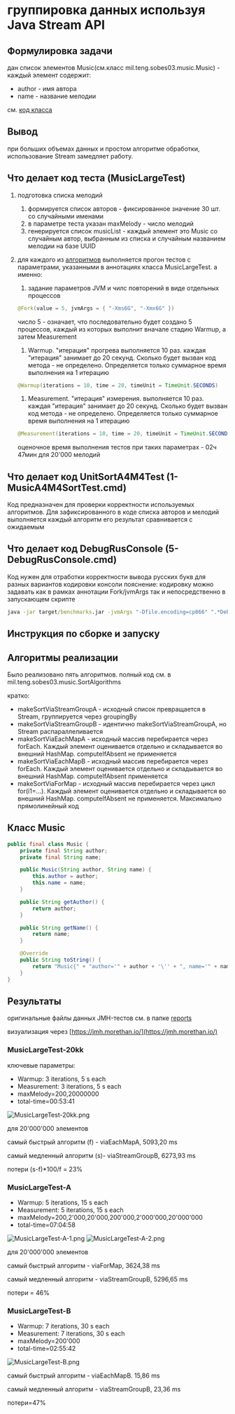 # группировка данных используя Java Stream API

## Формулировка задачи

дан список элементов Music(см.класс mil.teng.sobes03.music.Music) - каждый
элемент содержит:

- author - имя автора
- name - название мелодии

см. [код класса](#data-class-music)

## Вывод

при больших объемах данных и простом алгоритме обработки, использование
Stream замедляет работу.

## Что делает код теста (MusicLargeTest)

1. подготовка списка мелодий
    1. формируется список авторов - фиксированное значение 30 шт. со случайными именами
    1. в параметре теста указан maxMelody - число мелодий
    1. генерируется список musicList - каждый элемент это Music со случайным автор,
        выбранным из списка и случайным названием мелодии на базе UUID
1. для каждого из [алгоритмов](#sort-algorithms) выполняется прогон тестов с
    параметрами, указанными в аннотациях класса MusicLargeTest. а именно:
    1. задание параметров JVM и чилс повторений в виде отдельных процессов

    ```java
    @Fork(value = 5, jvmArgs = { "-Xms6G", "-Xmx6G" })
    ```

    число 5 - означает, что последовательно будет создано 5 процессов, каждый из
    которых выполнит вначале стадию Warmup, а затем Measurement

    1. Warmup. "итерация" прогрева выполняется 10 раз. каждая "итерация" занимает
    до 20 секунд. Сколько будет вызван код метода - не определено. Определяется
    только суммарное время выполнения на 1 итерацию

    ```java
    @Warmup(iterations = 10, time = 20, timeUnit = TimeUnit.SECONDS)
    ```

    1. Measurement. "итерация" измерения.  выполняется 10 раз. каждая "итерация"
    занимает до 20 секунд. Сколько будет вызван код метода - не определено.
    Определяется только суммарное время выполнения на 1 итерацию

    ```java
    @Measurement(iterations = 10, time = 20, timeUnit = TimeUnit.SECONDS)
    ```

    оценочное время выполнения тестов при таких параметрах - 02ч 47мин
    для 20'000 мелодий

## Что делает код UnitSortA4M4Test (1-MusicA4M4SortTest.cmd)

Код предназначен для проверки корректности используемых алгоритмов. Для зафиксированного
в коде списка авторов и мелодий выполняется каждый алгоритм его результат сравнивается
с ожидаемым

## Что делает код DebugRusConsole (5-DebugRusConsole.cmd)

Код нужен для отработки корректности вывода русских букв для разных вариантов кодировки консоли
пояснение: кодировку можно задавать как в рамках аннотации Fork/jvmArgs так и непосредственно в запускающем скрипте
```bat
java -jar target/benchmarks.jar -jvmArgs "-Dfile.encoding=cp866" ".*DebugRusConsole"
```

## Инструкция по сборке и запуску

## <a id="sort-algorithms" />Алгоритмы реализации

Было реализовано пять алгоритмов. полный код см. в mil.teng.sobes03.music.SortAlgorithms

кратко:

- makeSortViaStreamGroupA - исходный список превращается в Stream, группируется
    через groupingBy
- makeSortViaStreamGroupB - идентично makeSortViaStreamGroupA, но Stream
    распараллеливается
- makeSortViaEachMapA - исходный массив перебирается через forEach. Каждый
    элемент оценивается отдельно и складывается во внешний HashMap.
    computeIfAbsent не применяется
- makeSortViaEachMapB - исходный массив перебирается через forEach. Каждый
    элемент оценивается отдельно и складывается во внешний HashMap.
    computeIfAbsent применяется
- makeSortViaForMap - исходный массив перебирается через цикл for(i1=...).
    Каждый элемент оценивается отдельно и складывается во внешний HashMap.
    computeIfAbsent не применяется. Максимально прямолинейный код

## <a id="data-class-music" /> Класс Music

```java
public final class Music {
    private final String author;
    private final String name;

    public Music(String author, String name) {
        this.author = author;
        this.name = name;
    }

    public String getAuthor() {
        return author;
    }

    public String getName() {
        return name;
    }

    @Override
    public String toString() {
        return "Music{" + "author='" + author + '\'' + ", name='" + name + '\'' + '}';
    }
}
```

## Результаты

оригинальные файлы данных JMH-тестов см. в папке [reports](reports)

визуализация через [https://jmh.morethan.io/](https://jmh.morethan.io/)

### MusicLargeTest-20kk

ключевые параметры:

- Warmup: 3 iterations, 5 s each
- Measurement: 3 iterations, 5 s each
- maxMelody=200,20000000
- total-time=00:53:41

![MusicLargeTest-20kk.png](reports/MusicLargeTest-20kk.png)

для 20'000'000 элементов

самый быстрый алгоритм (f) - viaEachMapA, 5093,20 ms

самый медленный алгоритм (s)- viaStreamGroupB, 6273,93 ms

потери (s-f)*100/f = 23%

### MusicLargeTest-A

- Warmup: 5 iterations, 15 s each
- Measurement: 5 iterations, 15 s each
- maxMelody=200,2'000,20'000,200'000,2'000'000,20'000'000
- total-time=07:04:58

![MusicLargeTest-A-1.png](reports/MusicLargeTest-A-1.png)
![MusicLargeTest-A-2.png](reports/MusicLargeTest-A-2.png)

для 20'000'000 элементов

самый быстрый алгоритм - viaForMap, 3624,38 ms

самый медленный алгоритм - viaStreamGroupB, 5296,65 ms

потери = 46%

### MusicLargeTest-B

- Warmup: 7 iterations, 30 s each
- Measurement: 7 iterations, 30 s each
- maxMelody=200'000
- total-time=02:55:42

![MusicLargeTest-B.png](reports/MusicLargeTest-B.png)

самый быстрый алгоритм - viaEachMapB. 15,86 ms

самый медленный алгоритм - viaStreamGroupB, 23,36 ms

потери=47%

